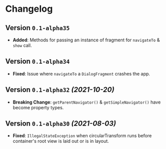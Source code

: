 # Changelog

## Version `0.1-alpha35`

- **Added**: Methods for passing an instance of fragment for `navigateTo` & `show` call.

## Version `0.1-alpha34` 

- **Fixed**: Issue where `navigateTo` a `DialogFragment` crashes the app.

## Version `0.1-alpha32` _(2021-10-20)_

- **Breaking Change**: `getParentNavigator()` & `getSimpleNavigator()` have become property types.

## Version `0.1-alpha30` _(2021-08-03)_

- **Fixed**: `IllegalStateException` when circularTransform runs before container's root view is laid out or is in layout.
